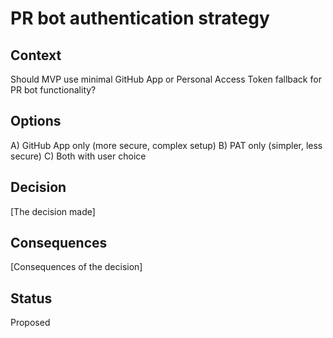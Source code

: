 # PR bot authentication strategy

## Context

Should MVP use minimal GitHub App or Personal Access Token fallback for PR bot functionality?

## Options

A) GitHub App only (more secure, complex setup)
B) PAT only (simpler, less secure)
C) Both with user choice

## Decision

[The decision made]

## Consequences

[Consequences of the decision]

## Status

Proposed